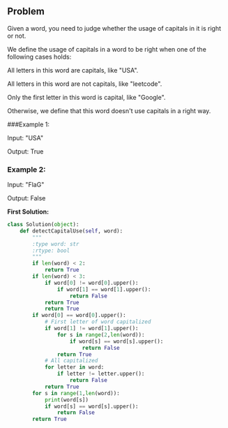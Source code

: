 ## Problem

Given a word, you need to judge whether the usage of capitals in it is right or not.

We define the usage of capitals in a word to be right when one of the following cases holds:

All letters in this word are capitals, like "USA".

All letters in this word are not capitals, like "leetcode".

Only the first letter in this word is capital, like "Google".

Otherwise, we define that this word doesn't use capitals in a right way.
 

###Example 1:

Input: "USA"

Output: True
 

### Example 2:

Input: "FlaG"

Output: False



**First Solution:**
```python
class Solution(object):
    def detectCapitalUse(self, word):
        """
        :type word: str
        :rtype: bool
        """
        if len(word) < 2:
            return True
        if len(word) < 3:
            if word[0] != word[0].upper():
                if word[1] == word[1].upper():
                    return False
            return True
            return True
        if word[0] == word[0].upper():
            # First letter of word capitalized
            if word[1] != word[1].upper():
                for s in range(2,len(word)):
                    if word[s] == word[s].upper():
                        return False
                return True
            # All capitalized
            for letter in word:
                if letter != letter.upper():
                    return False
            return True
        for s in range(1,len(word)):
            print(word[s])
            if word[s] == word[s].upper():
                return False
        return True
```